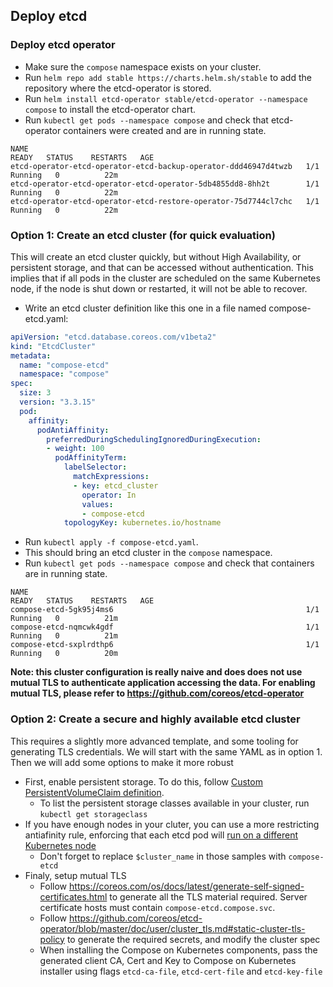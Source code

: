 ## Deploy etcd

### Deploy etcd operator

- Make sure the `compose` namespace exists on your cluster.
- Run `helm repo add stable https://charts.helm.sh/stable` to add the repository where the etcd-operator is stored.
- Run `helm install etcd-operator stable/etcd-operator --namespace compose` to install the etcd-operator chart.
- Run `kubectl get pods --namespace compose` and check that etcd-operator containers were created and are in running state.
```
NAME                                                              READY   STATUS    RESTARTS   AGE
etcd-operator-etcd-operator-etcd-backup-operator-ddd46947d4twzb   1/1     Running   0          22m
etcd-operator-etcd-operator-etcd-operator-5db4855dd8-8hh2t        1/1     Running   0          22m
etcd-operator-etcd-operator-etcd-restore-operator-75d7744cl7chc   1/1     Running   0          22m
```

### Option 1: Create an etcd cluster (for quick evaluation)

This will create an etcd cluster quickly, but without High Availability, or persistent storage, and that can be accessed without authentication. This implies that if all pods in the cluster are scheduled on the same Kubernetes node, if the node is shut down or restarted, it will not be able to recover.
- Write an etcd cluster definition like this one in a file named compose-etcd.yaml:

```yaml
apiVersion: "etcd.database.coreos.com/v1beta2"
kind: "EtcdCluster"
metadata:
  name: "compose-etcd"
  namespace: "compose"
spec:
  size: 3
  version: "3.3.15"
  pod:
    affinity:
      podAntiAffinity:
        preferredDuringSchedulingIgnoredDuringExecution:
        - weight: 100
          podAffinityTerm:
            labelSelector:
              matchExpressions:
              - key: etcd_cluster
                operator: In
                values:
                - compose-etcd
            topologyKey: kubernetes.io/hostname
```
- Run `kubectl apply -f compose-etcd.yaml`.
- This should bring an etcd cluster in the `compose` namespace.
- Run `kubectl get pods --namespace compose` and check that containers are in running state.
```
NAME                                                              READY   STATUS    RESTARTS   AGE
compose-etcd-5gk95j4ms6                                           1/1     Running   0          21m
compose-etcd-nqmcwk4gdf                                           1/1     Running   0          21m
compose-etcd-sxplrdthp6                                           1/1     Running   0          20m
```

**Note: this cluster configuration is really naive and does does not use mutual TLS to authenticate application accessing the data. For enabling mutual TLS, please refer to https://github.com/coreos/etcd-operator**

### Option 2: Create a secure and highly available etcd cluster

This requires a slightly more advanced template, and some tooling for generating TLS credentials.
We will start with the same YAML as in option 1. Then we will add some options to make it more robust
- First, enable persistent storage. To do this, follow [Custom PersistentVolumeClaim definition](https://github.com/coreos/etcd-operator/blob/master/doc/user/spec_examples.md#custom-persistentvolumeclaim-definition).
  - To list the persistent storage classes available in your cluster, run `kubectl get storageclass`
- If you have enough nodes in your cluter, you can use a more restricting antiafinity rule, enforcing that each etcd pod will [run on a different Kubernetes node](https://github.com/coreos/etcd-operator/blob/master/doc/user/spec_examples.md#three-member-cluster-with-node-selector-and-anti-affinity-across-nodes)
  - Don't forget to replace `$cluster_name` in those samples with `compose-etcd`
- Finaly, setup mutual TLS
  - Follow https://coreos.com/os/docs/latest/generate-self-signed-certificates.html to generate all the TLS material required. Server certificate hosts must contain `compose-etcd.compose.svc`.
  - Follow https://github.com/coreos/etcd-operator/blob/master/doc/user/cluster_tls.md#static-cluster-tls-policy to generate the required secrets, and modify the cluster spec
  - When installing the Compose on Kubernetes components, pass the generated client CA, Cert and Key to Compose on Kubernetes installer using flags `etcd-ca-file`, `etcd-cert-file` and `etcd-key-file`
